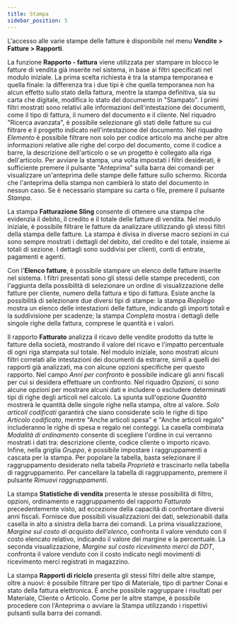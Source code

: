 ```yaml
---
title: Stampa
sidebar_position: 5
---
```


L'accesso alle varie stampe delle fatture è disponibile nel menu **Vendite > Fatture > Rapporti**.

La funzione **Rapporto - fattura** viene utilizzata per stampare in blocco le fatture di vendita già inserite nel sistema, in base ai filtri specificati nel modulo iniziale. La prima scelta richiesta è tra la stampa temporanea e quella finale: la differenza tra i due tipi è che quella temporanea non ha alcun effetto sullo stato della fattura, mentre la stampa definitiva, sia su carta che digitale, modifica lo stato del documento in "Stampato". I primi filtri mostrati sono relativi alle informazioni dell'intestazione dei documenti, come il tipo di fattura, il numero del documento e il cliente. Nel riquadro "Ricerca avanzata", è possibile selezionare gli stati delle fatture su cui filtrare e il progetto indicato nell'intestazione del documento. Nel riquadro *Elemento* è possibile filtrare non solo per codice articolo ma anche per altre informazioni relative alle righe del corpo del documento, come il codice a barre, la descrizione dell'articolo o se un progetto è collegato alla riga dell'articolo. Per avviare la stampa, una volta impostati i filtri desiderati, è sufficiente premere il pulsante "Anteprima" sulla barra dei comandi per visualizzare un'anteprima delle stampe delle fatture sullo schermo. Ricorda che l'anteprima della stampa non cambierà lo stato del documento in nessun caso. Se è necessario stampare su carta o file, premere il pulsante *Stampa*.

La stampa **Fatturazione Sling** consente di ottenere una stampa che evidenzia il debito, il credito e il totale delle fatture di vendita. Nel modulo iniziale, è possibile filtrare le fatture da analizzare utilizzando gli stessi filtri della stampa delle fatture. La stampa è divisa in diverse macro sezioni in cui sono sempre mostrati i dettagli del debito, del credito e del totale, insieme ai totali di sezione. I dettagli sono suddivisi per clienti, conti di entrate, pagamenti e agenti.

Con l'**Elenco fatture**, è possibile stampare un elenco delle fatture inserite nel sistema. I filtri presentati sono gli stessi delle stampe precedenti, con l'aggiunta della possibilità di selezionare un ordine di visualizzazione delle fatture per cliente, numero della fattura e tipo di fattura. Esiste anche la possibilità di selezionare due diversi tipi di stampe: la stampa *Riepilogo* mostra un elenco delle intestazioni delle fatture, indicando gli importi totali e la suddivisione per scadenze; la stampa *Completa* mostra i dettagli delle singole righe della fattura, comprese le quantità e i valori.

Il rapporto **Fatturato** analizza il ricavo delle vendite prodotto da tutte le fatture della società, mostrando il valore del ricavo e l'impatto percentuale di ogni riga stampata sul totale. Nel modulo iniziale, sono mostrati alcuni filtri correlati alle intestazioni dei documenti da estrarre, simili a quelli dei rapporti già analizzati, ma con alcune opzioni specifiche per questo rapporto. Nel campo *Anni per confronto* è possibile indicare gli anni fiscali per cui si desidera effettuare un confronto. Nel riquadro *Opzioni*, ci sono alcune opzioni per mostrare alcuni dati e includere o escludere determinati tipi di righe degli articoli nel calcolo. La spunta sull'opzione *Quantità* mostrerà le quantità delle singole righe nella stampa, oltre al valore. *Solo articoli codificati* garantirà che siano considerate solo le righe di tipo *Articolo codificato*, mentre "Anche articoli spesa" e "Anche articoli regalo" includeranno le righe di spesa e regalo nei conteggi. La casella combinata *Modalità di ordinamento* consente di scegliere l'ordine in cui verranno mostrati i dati tra: descrizione cliente, codice cliente o importo ricavo. Infine, nella griglia *Gruppo*, è possibile impostare i raggruppamenti a cascata per la stampa. Per popolare la tabella, basta selezionare il raggruppamento desiderato nella tabella *Proprietà* e trascinarlo nella tabella di raggruppamento. Per cancellare la tabella di raggruppamento, premere il pulsante *Rimuovi raggruppamenti*.

La stampa **Statistiche di vendita** presenta le stesse possibilità di filtro, opzioni, ordinamento e raggruppamento del rapporto *Fatturato* precedentemente visto, ad eccezione della capacità di confrontare diversi anni fiscali. Fornisce due possibili visualizzazioni dei dati, selezionabili dalla casella in alto a sinistra della barra dei comandi. La prima visualizzazione, *Margine sul costo di acquisto dell'elenco*, confronta il valore venduto con il costo elencato relativo, indicando il valore del margine e la percentuale. La seconda visualizzazione, *Margine sul costo ricevimento merci da DDT*, confronta il valore venduto con il costo indicato negli movimenti di ricevimento merci registrati in magazzino.

La stampa **Rapporti di riciclo** presenta gli stessi filtri delle altre stampe, oltre a nuovi: è possibile filtrare per tipo di Materiale, tipo di partner Conai e stato della fattura elettronica. È anche possibile raggruppare i risultati per Materiale, Cliente o Articolo. Come per le altre stampe, è possibile procedere con l'Anteprima o avviare la Stampa utilizzando i rispettivi pulsanti sulla barra dei comandi.